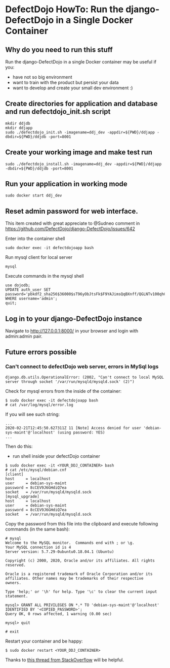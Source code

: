 # DefectDojo HowTo: Run the django-DefectDojo in a Single Docker Container

## Why do you need to run this stuff
Run the django-DefectDojo in a single Docker container may be useful if you:
* have not so big environment
* want to train with the product but persist your data
* want to develop and create your small dev environment :)

## Create directories for application and database and run defectdojo_init.sh script

```
mkdir ddjdb
mkdir ddjapp
sudo ./defectdojo_init.sh -imagename=ddj_dev -appdir=${PWD}/ddjapp -dbdir=${PWD}/ddjdb -port=8001
```

## Create your working image and make test run

```
sudo ./defectdojo_install.sh -imagename=ddj_dev -appdir=${PWD}/ddjapp -dbdir=${PWD}/ddjdb -port=8001
```

## Run your application in working mode

```
sudo docker start ddj_dev
```

## Reset admin password for web interface.

This item created with great appreciate to @Sudneo comment in https://github.com/DefectDojo/django-DefectDojo/issues/642

Enter into the container shell

```
sudo docker exec -it defectdojoapp bash
```

Run mysql client for local server

```
mysql
```

Execute commands in the mysql shell

```
use dojodb;
UPDATE auth_user SET password='pbkdf2_sha256$36000$sT96yObJtsFk$F9YAJimsQqBXnff/QGLNTv100qhCNl/23hoBuNtSNZU=' WHERE username='admin';
quit;
```

## Log in to your django-DefectDojo instance

Navigate to http://127.0.0.1:8000/ in your browser and login with admin:admin pair.

## Future errors possible

### Can't connect to defectDojo web server, errors in MySql logs
```
django.db.utils.OperationalError: (2002, "Can't connect to local MySQL server through socket '/var/run/mysqld/mysqld.sock' (2)")
```

Check for mysql errors from the inside of the container:

```
$ sudo docker exec -it defectdojoapp bash
# cat /var/log/mysql/error.log
```

If you will see such string:

```
...
2020-02-21T12:45:50.627311Z 11 [Note] Access denied for user 'debian-sys-maint'@'localhost' (using password: YES)
...
```

Then do this:

* run shell inside your defectDojo container
```
$ sudo docker exec -it <YOUR_DDJ_CONTAINER> bash
# cat /etc/mysql/debian.cnf
[client]
host     = localhost
user     = debian-sys-maint
password = 8cCEV9J6GHdiQ7ea
socket   = /var/run/mysqld/mysqld.sock
[mysql_upgrade]
host     = localhost
user     = debian-sys-maint
password = 8cCEV9J6GHdiQ7ea
socket   = /var/run/mysqld/mysqld.sock
```
Copy the password from this file into the clipboard and execute following commands (in the same bash):
```
# mysql
Welcome to the MySQL monitor.  Commands end with ; or \g.
Your MySQL connection id is 4
Server version: 5.7.29-0ubuntu0.18.04.1 (Ubuntu)

Copyright (c) 2000, 2020, Oracle and/or its affiliates. All rights reserved.

Oracle is a registered trademark of Oracle Corporation and/or its
affiliates. Other names may be trademarks of their respective
owners.

Type 'help;' or '\h' for help. Type '\c' to clear the current input statement.

mysql> GRANT ALL PRIVILEGES ON *.* TO 'debian-sys-maint'@'localhost' IDENTIFIED BY '<COPIED_PASSWORD>';
Query OK, 0 rows affected, 1 warning (0.00 sec)

mysql> quit

# exit
```

Restart your container and be happy:
```
$ sudo docker restart <YOUR_DDJ_CONTAINER>
```
Thanks to [this thread from StackOverflow](https://stackoverflow.com/questions/11644300/access-denied-for-user-debian-sys-maint) will be helpful.
